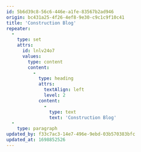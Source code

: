 ```yaml
---
id: 5b6d39c8-56c6-446e-a1fe-83567b2ad946
origin: bc431a25-4f26-4ef8-9e30-c9c1c9f10c41
title: 'Construction Blog'
repeater:
  -
    type: set
    attrs:
      id: lnlv24o7
      values:
        type: content
        content:
          -
            type: heading
            attrs:
              textAlign: left
              level: 2
            content:
              -
                type: text
                text: 'Construction Blog'
  -
    type: paragraph
updated_by: f33c7ac3-14e7-496e-9ebd-03b570383bfc
updated_at: 1698852526
---
```

